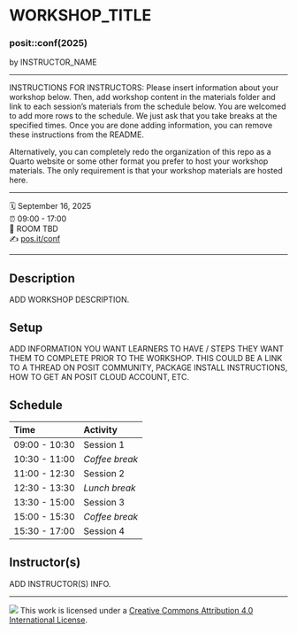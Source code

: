 WORKSHOP_TITLE
================

### posit::conf(2025)

by INSTRUCTOR_NAME

-----

INSTRUCTIONS FOR INSTRUCTORS: Please insert information about your workshop below. Then, add workshop content in the materials folder and link to each session’s materials from the schedule below. You are welcomed to add more rows to the schedule. We just ask that you take breaks at the specified times. Once you are done adding information, you can remove these instructions from the README.

Alternatively, you can completely redo the organization of this repo  as a Quarto website or some other format you prefer to host your workshop materials. The only requirement is that your workshop materials are hosted here.

-----

:spiral_calendar: September 16, 2025  
:alarm_clock:     09:00 - 17:00  
:hotel:           ROOM TBD  
:writing_hand:    [pos.it/conf](http://pos.it/conf)

-----

## Description

ADD WORKSHOP DESCRIPTION.

## Setup

ADD INFORMATION YOU WANT LEARNERS TO HAVE / STEPS THEY WANT THEM TO COMPLETE PRIOR TO THE WORKSHOP. THIS COULD BE A LINK TO A THREAD ON POSIT COMMUNITY, PACKAGE INSTALL INSTRUCTIONS, HOW TO GET AN POSIT CLOUD ACCOUNT, ETC.

## Schedule

| Time          | Activity         |
| :------------ | :--------------- |
| 09:00 - 10:30 | Session 1        |
| 10:30 - 11:00 | *Coffee break*   |
| 11:00 - 12:30 | Session 2        |
| 12:30 - 13:30 | *Lunch break*    |
| 13:30 - 15:00 | Session 3        |
| 15:00 - 15:30 | *Coffee break*   |
| 15:30 - 17:00 | Session 4        |

## Instructor(s)

ADD INSTRUCTOR(S) INFO.

-----

![](https://i.creativecommons.org/l/by/4.0/88x31.png) This work is licensed under a [Creative Commons Attribution 4.0 International License](https://creativecommons.org/licenses/by/4.0/).